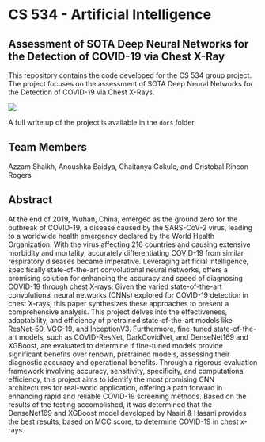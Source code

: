 # CS 534 - Artificial Intelligence

## Assessment of SOTA Deep Neural Networks for the Detection of COVID-19 via Chest X-Ray

This repository contains the code developed for the CS 534 group project. The project focuses on the assessment of SOTA Deep Neural Networks for the Detection of COVID-19 via Chest X-Rays. 

![]('./docs/media/data_visualization.png')

A full write up of the project is available in the `docs` folder.

## Team Members

Azzam Shaikh, Anoushka Baidya, Chaitanya Gokule, and Cristobal Rincon Rogers

## Abstract

At the end of 2019, Wuhan, China, emerged as the ground zero for the outbreak of COVID-19, a disease caused by the SARS-CoV-2 virus, leading to a worldwide health emergency declared by the World Health Organization. With the virus affecting 216 countries and causing extensive morbidity and mortality, accurately differentiating COVID-19 from similar respiratory diseases became imperative. Leveraging artificial intelligence, specifically state-of-the-art convolutional neural networks, offers a promising solution for enhancing the accuracy and speed of diagnosing COVID-19 through chest X-rays. Given the varied state-of-the-art convolutional neural networks (CNNs) explored for COVID-19 detection in chest X-rays, this paper synthesizes these approaches to present a comprehensive analysis. This project delves into the effectiveness, adaptability, and efficiency of pretrained state-of-the-art models like ResNet-50, VGG-19, and InceptionV3. Furthermore, fine-tuned state-of-the-art models, such as COVID-ResNet, DarkCovidNet, and DenseNet169 and XGBoost, are evaluated to determine if fine-tuned models provide significant benefits over renown, pretrained models, assessing their diagnostic accuracy and operational benefits. Through a rigorous evaluation framework involving accuracy, sensitivity, specificity, and computational efficiency, this project aims to identify the most promising CNN architectures for real-world application, offering a path forward in enhancing rapid and reliable COVID-19 screening methods. Based on the results of the testing accomplished, it was determined that the DenseNet169 and XGBoost model developed by Nasiri & Hasani provides the best results, based on MCC score, to determine COVID-19 in chest x-rays. 

